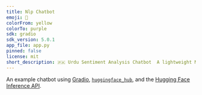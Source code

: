 ```yaml
---
title: Nlp Chatbot
emoji: 💬
colorFrom: yellow
colorTo: purple
sdk: gradio
sdk_version: 5.0.1
app_file: app.py
pinned: false
license: mit
short_description: 🇵🇰 Urdu Sentiment Analysis Chatbot  A lightweight NLP chat
---
```


An example chatbot using [Gradio](https://gradio.app), [`huggingface_hub`](https://huggingface.co/docs/huggingface_hub/v0.22.2/en/index), and the [Hugging Face Inference API](https://huggingface.co/docs/api-inference/index).